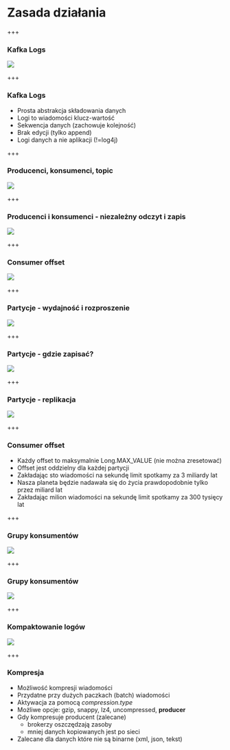
# Zasada działania


+++
### Kafka Logs
![](assets/img/kafka/how-it-works/log.png)



+++
### Kafka Logs
* Prosta abstrakcja składowania danych
* Logi to wiadomości klucz-wartość
* Sekwencja danych (zachowuje kolejność)
* Brak edycji (tylko append)
* Logi danych a nie aplikacji (!=log4j)



+++
### Producenci, konsumenci, topic
![](assets/img/kafka/how-it-works/kafka-architecture.png)



+++
### Producenci i konsumenci - niezależny odczyt i zapis
![](assets/img/kafka/how-it-works/log_subscription.png)



+++
### Consumer offset
<!-- .slide: class="imagecentersize50" -->
![](assets/img/kafka/how-it-works/log_consumer.png)



+++
### Partycje - wydajność i rozproszenie
![](assets/img/kafka/how-it-works/partitioned_log.png)



+++
### Partycje - gdzie zapisać?
![](assets/img/kafka/how-it-works/log_anatomy.png)



+++
### Partycje - replikacja
![](assets/img/kafka/how-it-works/replication.jpg)



+++
<!-- .slide: class="font90" -->
### Consumer offset
* Każdy offset to maksymalnie Long.MAX_VALUE (nie można zresetować)
* Offset jest oddzielny dla każdej partycji
* Zakładając sto wiadomości na sekundę limit spotkamy za 3 miliardy lat
* Nasza planeta będzie nadawała się do życia prawdopodobnie tylko przez miliard lat
* Zakładając milion wiadomości na sekundę limit spotkamy za 300 tysięcy lat



+++
### Grupy konsumentów
![](assets/img/kafka/how-it-works/consumer-group.png)



+++
### Grupy konsumentów
![](assets/img/kafka/how-it-works/consumer-groups.png)



+++
### Kompaktowanie logów
![](assets/img/kafka/how-it-works/log_compaction_0.png)



+++
### Kompresja
* Możliwość kompresji wiadomości
* Przydatne przy dużych paczkach (batch) wiadomości
* Aktywacja za pomocą *compression.type*
* Możliwe opcje: gzip, snappy, lz4, uncompressed, **producer**
* Gdy kompresuje producent (zalecane)
    * brokerzy oszczędzają zasoby
    * mniej danych kopiowanych jest po sieci
* Zalecane dla danych które nie są binarne (xml, json, tekst)
